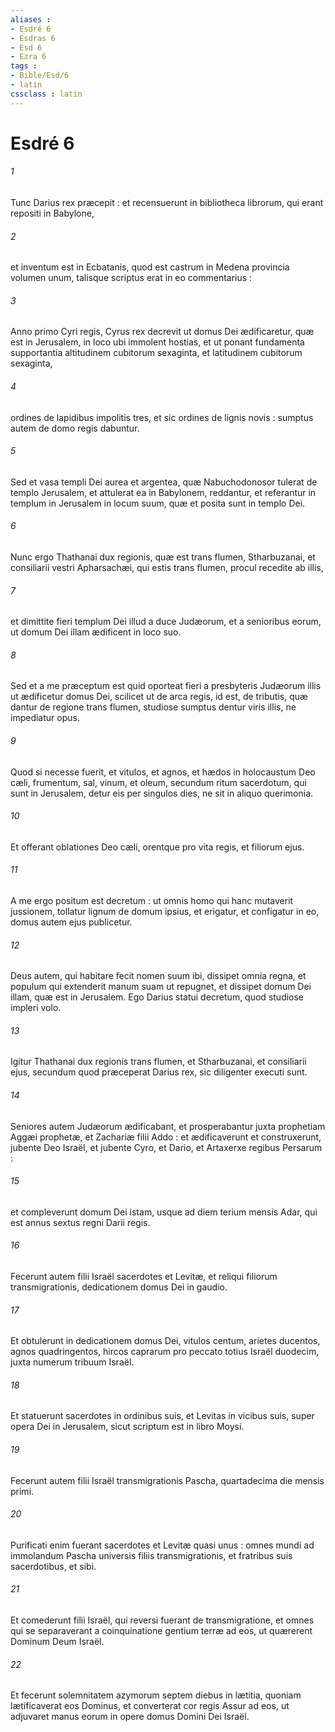 ```yaml
---
aliases : 
- Esdré 6
- Esdras 6
- Esd 6
- Ezra 6
tags : 
- Bible/Esd/6
- latin
cssclass : latin
---
```


# Esdré 6

###### 1
Tunc Darius rex præcepit : et recensuerunt in bibliotheca librorum, qui erant repositi in Babylone,
###### 2
et inventum est in Ecbatanis, quod est castrum in Medena provincia volumen unum, talisque scriptus erat in eo commentarius :
###### 3
Anno primo Cyri regis, Cyrus rex decrevit ut domus Dei ædificaretur, quæ est in Jerusalem, in loco ubi immolent hostias, et ut ponant fundamenta supportantia altitudinem cubitorum sexaginta, et latitudinem cubitorum sexaginta,
###### 4
ordines de lapidibus impolitis tres, et sic ordines de lignis novis : sumptus autem de domo regis dabuntur.
###### 5
Sed et vasa templi Dei aurea et argentea, quæ Nabuchodonosor tulerat de templo Jerusalem, et attulerat ea in Babylonem, reddantur, et referantur in templum in Jerusalem in locum suum, quæ et posita sunt in templo Dei.
###### 6
Nunc ergo Thathanai dux regionis, quæ est trans flumen, Stharbuzanai, et consiliarii vestri Apharsachæi, qui estis trans flumen, procul recedite ab illis,
###### 7
et dimittite fieri templum Dei illud a duce Judæorum, et a senioribus eorum, ut domum Dei illam ædificent in loco suo.
###### 8
Sed et a me præceptum est quid oporteat fieri a presbyteris Judæorum illis ut ædificetur domus Dei, scilicet ut de arca regis, id est, de tributis, quæ dantur de regione trans flumen, studiose sumptus dentur viris illis, ne impediatur opus.
###### 9
Quod si necesse fuerit, et vitulos, et agnos, et hædos in holocaustum Deo cæli, frumentum, sal, vinum, et oleum, secundum ritum sacerdotum, qui sunt in Jerusalem, detur eis per singulos dies, ne sit in aliquo querimonia.
###### 10
Et offerant oblationes Deo cæli, orentque pro vita regis, et filiorum ejus.
###### 11
A me ergo positum est decretum : ut omnis homo qui hanc mutaverit jussionem, tollatur lignum de domum ipsius, et erigatur, et configatur in eo, domus autem ejus publicetur.
###### 12
Deus autem, qui habitare fecit nomen suum ibi, dissipet omnia regna, et populum qui extenderit manum suam ut repugnet, et dissipet domum Dei illam, quæ est in Jerusalem. Ego Darius statui decretum, quod studiose impleri volo.
###### 13
Igitur Thathanai dux regionis trans flumen, et Stharbuzanai, et consiliarii ejus, secundum quod præceperat Darius rex, sic diligenter executi sunt.
###### 14
Seniores autem Judæorum ædificabant, et prosperabantur juxta prophetiam Aggæi prophetæ, et Zachariæ filii Addo : et ædificaverunt et construxerunt, jubente Deo Israël, et jubente Cyro, et Dario, et Artaxerxe regibus Persarum :
###### 15
et compleverunt domum Dei istam, usque ad diem terium mensis Adar, qui est annus sextus regni Darii regis.
###### 16
Fecerunt autem filii Israël sacerdotes et Levitæ, et reliqui filiorum transmigrationis, dedicationem domus Dei in gaudio.
###### 17
Et obtulerunt in dedicationem domus Dei, vitulos centum, arietes ducentos, agnos quadringentos, hircos caprarum pro peccato totius Israël duodecim, juxta numerum tribuum Israël.
###### 18
Et statuerunt sacerdotes in ordinibus suis, et Levitas in vicibus suis, super opera Dei in Jerusalem, sicut scriptum est in libro Moysi.
###### 19
Fecerunt autem filii Israël transmigrationis Pascha, quartadecima die mensis primi.
###### 20
Purificati enim fuerant sacerdotes et Levitæ quasi unus : omnes mundi ad immolandum Pascha universis filiis transmigrationis, et fratribus suis sacerdotibus, et sibi.
###### 21
Et comederunt filii Israël, qui reversi fuerant de transmigratione, et omnes qui se separaverant a coinquinatione gentium terræ ad eos, ut quærerent Dominum Deum Israël.
###### 22
Et fecerunt solemnitatem azymorum septem diebus in lætitia, quoniam lætificaverat eos Dominus, et converterat cor regis Assur ad eos, ut adjuvaret manus eorum in opere domus Domini Dei Israël.

